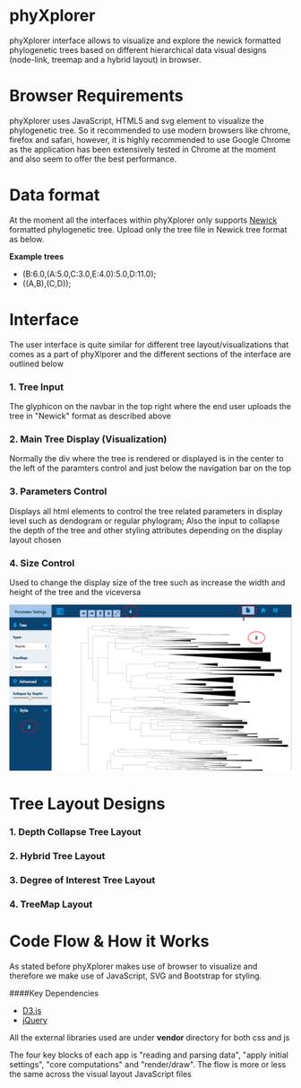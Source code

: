 

# **phyXplorer**

phyXplorer interface allows to visualize and explore the newick formatted phylogenetic trees based on different hierarchical data visual designs (node-link, treemap and a hybrid layout) in browser.


# **Browser Requirements**

phyXplorer uses JavaScript, HTML5 and svg element to visualize the phylogenetic tree. So it recommended to use modern browsers like chrome, firefox and safari, however, it is highly recommended to use Google Chrome as the application has been extensively tested in Chrome at the moment and also seem to offer the best performance.


# **Data format**

At the moment all the interfaces within phyXplorer only supports <a href="http://evolution.genetics.washington.edu/phylip/newicktree.html">Newick</a> formatted phylogenetic tree. Upload only the tree file in Newick tree format as below.
<p><b>Example trees </p></b>
<ul>
<li>(B:6.0,(A:5.0,C:3.0,E:4.0):5.0,D:11.0);
<li>((A,B),(C,D));
</ul>


# **Interface**

The user interface is quite similar for different tree layout/visualizations that comes as a part of phyXlporer and the different sections of the interface are outlined below


### 1. Tree Input

The glyphicon on the navbar in the top right where the end user uploads the tree in "Newick" format as described above

### 2. Main Tree Display (Visualization)

Normally the div where the tree is rendered or displayed is in the center to the left of the paramters control and just below the navigation bar on the top

### 3. Parameters Control

Displays all html elements to control the tree related parameters in display level such as dendogram or regular phylogram; Also the input to collapse the depth of the tree and other styling attributes
depending on the display layout chosen

### 4. Size Control

Used to change the display size of the tree such as increase the width and height of the tree and the viceversa


![alt text](assets/Interface_2.png "phyXplorer User Interface")


# **Tree Layout Designs**

### 1. Depth Collapse Tree Layout


### 2. Hybrid Tree Layout


### 3. Degree of Interest Tree Layout


### 4. TreeMap Layout



# **Code Flow & How it Works** #

As stated before phyXplorer makes use of browser to visualize and therefore we make use of JavaScript, SVG and Bootstrap for styling.

####Key Dependencies
<ul>
<li> <a href="https://d3js.org/">D3.js </a>
<li> <a href="https://jquery.com/"> jQuery </a>
</ul>

All the external libraries used are under <b>vendor </b>directory for both css and js

The four key blocks of each app is "reading and parsing data", "apply initial settings", "core computations" and "render/draw". The flow is more or less the same across the visual layout JavaScript files

